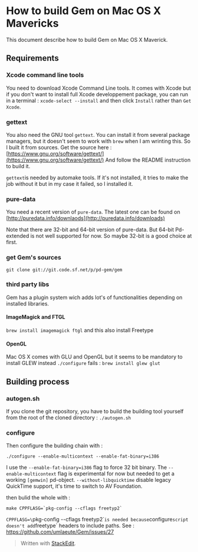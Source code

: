 How to build Gem on Mac OS X Mavericks 
======================================

This document describe how to build Gem on Mac OS X Maverick.

Requirements
------------

### Xcode command line tools

You need to download Xcode Command Line tools. It comes with Xcode but if you don't want to install full Xcode developpement package, you can run in a terminal : `xcode-select --install` and then click `Install` rather than `Get Xcode`.

### gettext

You also need the GNU tool `gettext`.
You can install it from several package managers, but it doesn't seem to work with `brew` when I am wrinting this.
So I built it from sources.
Get the source here : [https://www.gnu.org/software/gettext/](https://www.gnu.org/software/gettext/)
And follow the README instruction to build it.

`gettext`is needed by automake tools. If it's not installed, it tries to make the job without it but in my case it failed, so I installed it.

### pure-data

You need a recent version of `pure-data`.
The latest one can be found on [http://puredata.info/downlaods](http://puredata.info/downloads)

Note that there are 32-bit and 64-bit version of pure-data.
But 64-bit Pd-extended is not well supported for now.
So maybe 32-bit is a good choice at first.

### get Gem's sources

~~~~
git clone git://git.code.sf.net/p/pd-gem/gem
~~~~

### third party libs
Gem has a plugin system wich adds lot's of functionalities depending on installed libraries.
#### ImageMagick and FTGL
`brew install imagemagick ftgl` and this also install Freetype

#### OpenGL
Mac OS X comes with GLU and OpenGL but it seems to be mandatory to install GLEW instead `./configure` fails :
`brew install glew glut`


Building process
----------------

### autogen.sh
If you clone the git repository, you have to build the building tool yourself from the root of the cloned directory :
`./autogen.sh`

### configure
Then configure the building chain with :

~~~~
./configure --enable-multicontext --enable-fat-binary=i386
~~~~

I use the `--enable-fat-binary=i386` flag to force 32 bit binary.
The `--enable-multicontext` flag is experimental for now but needed to get a working `[gemwin]` pd-object.
`--without-libquicktime` disable legacy QuickTime support, it's time to switch to AV Foundation.

then bulid the whole with : 

~~~~
make CPPFLASG=`pkg-config --cflags freetyp2`
~~~~

`CPPFLASG=\`pkg-config --cflags freetyp2\`` is needed because `configure` script doesn't add `freetype` headers to include paths.
See : https://github.com/umlaeute/Gem/issues/27




> Written with [StackEdit](https://stackedit.io/).
